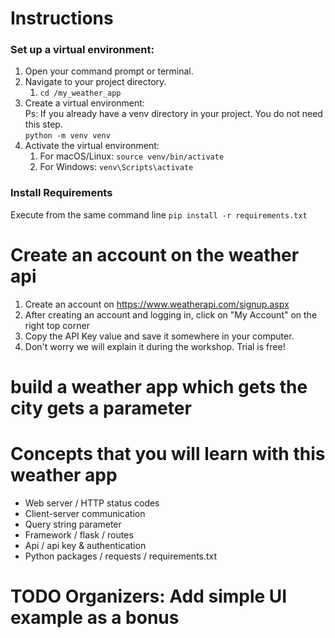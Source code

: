 # Instructions

### Set up a virtual environment:

1. Open your command prompt or terminal.
1. Navigate to your project directory.
   1. `cd /my_weather_app`
1. Create a virtual environment:   
    Ps: If you already have a venv directory in your project. You do not need this step.  
        `python -m venv venv`  
1. Activate the virtual environment:
   1. For macOS/Linux: `source venv/bin/activate`
   1. For Windows: `venv\Scripts\activate`


### Install Requirements

Execute from the same command line
`pip install -r requirements.txt`

# Create an account on the weather api
1. Create an account on https://www.weatherapi.com/signup.aspx
1. After creating an account and logging in, click on "My Account" on the right top corner
1. Copy the API Key value and save it somewhere in your computer.
1. Don't worry we will explain it during the workshop. Trial is free!

# build a weather app which gets the city gets a parameter


# Concepts that you will learn with this weather app
- Web server / HTTP status codes 
- Client-server communication
- Query string parameter
- Framework / flask / routes
- Api / api key & authentication
- Python packages / requests / requirements.txt


# TODO Organizers: Add simple UI example as a bonus